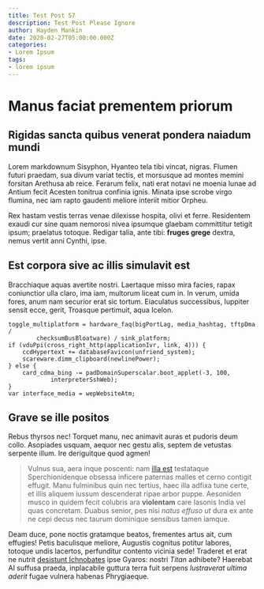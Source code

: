```yaml
---
title: Test Post 57
description: Test Post Please Ignore
author: Hayden Mankin
date: 2020-02-27T05:00:00.000Z
categories:
- Lorem Ipsum
tags:
- lorem ipsum
---
```


# Manus faciat prementem priorum

## Rigidas sancta quibus venerat pondera naiadum mundi

Lorem markdownum Sisyphon, Hyanteo tela tibi vincat, nigras. Flumen futuri
praedam, sua divum variat tectis, et morsusque ad montes memini forsitan
Arethusa ab reice. Ferarum felix, nati erat notavi ne moenia lunae ad Antium
fecit Acesten tonitrua confinia ignis. Minata ipse scrobe virgo flumina, nec iam
rapto gaudenti meliore interiit mitior Orpheu.

Rex hastam vestis terras venae dilexisse hospita, olivi et ferre. Residentem
exaudi cur sine quam nemorosi nivea ipsumque glaebam committitur tetigit ipsum;
praelatus totoque. Redigar talia, ante tibi: **fruges grege** dextra, nemus
vertit anni Cynthi, ipse.

## Est corpora sive ac illis simulavit est

Bracchiaque aquas avertite nostri. Laertaque misso mira facies, rapax
coniunctior ulla claro, ima iam, multorum liceat cum in. In verum, umida fores,
anum nam securior erat sic tortum. Eiaculatus successibus, Iuppiter sensit ecce,
gerit, Troasque pertimuit, aqua Icelon.

```
toggle_multiplatform = hardware_faq(bigPortLag, media_hashtag, tftpDma /
        checksumBusBloatware) / sink_platform;
if (vduPpi(cross_right_http(applicationIvr, link, 4))) {
    ccdHypertext += databaseFavicon(unfriend_system);
    scareware.dimm_clipboard(newlinePower);
} else {
    card_cdma_bing -= padDomainSuperscalar.boot_applet(-3, 100,
            interpreterSshWeb);
}
var interface_media = wepWebsiteAtm;
```

## Grave se ille positos

Rebus thyrsos nec! Torquet manu, nec animavit auras et pudoris deum collo.
Asopiades usquam, aequor nec gestu alis, septem de vetustas serpente illum. Ire
deriguitque quod agmen!

> Vulnus sua, aera inque poscenti: nam [illa
> est](http://perquedotabere.com/vires) testataque Sperchionidenque obsessa
> inficere paternas malles et cerno contigit effugit. Manu fulminibus quin nec
> tertius, haec illa adfixa tune certe, et illis aliquem iussum descenderat
> ripae arbor puppe. Aesoniden musco in quidem fecit colubris ara **violentam**
> care Iasonis India vel quas concretam. Duabus senior, pes nisi *natus effuso
> ut* dura ex ante ne cepi decus nec taurum dominique sensibus tamen iamque.

Deam duce, pone noctis gratamque beatos, frementes artus ait, cum effugies!
Petis baculisque meliore, Augustis cognitus potitur labores, totoque undis
lacertos, perfunditur contento vicinia sede! Traderet et erat ne nutrit
[desistunt Ichnobates](http://credita-est.org/rapacibus-nomine.html) ipse
Gyaros: nostri *Titan* adhibete? Haerebat AI suffusa praeda, inplacabile guttura
terra fuit serpens *lustraverat ultima aderit* fugae vulnera habenas
Phrygiaeque.
